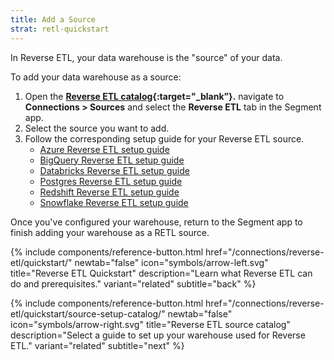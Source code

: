 ```yaml
---
title: Add a Source
strat: retl-quickstart
--- 
```

In Reverse ETL, your data warehouse is the "source" of your data.

To add your data warehouse as a source:
1. Open the **[Reverse ETL catalog](https://app.segment.com/goto-my-workspace/sources/catalog?category=Reverse%20ETL){:target="_blank”}.** navigate to **Connections > Sources** and select the **Reverse ETL** tab in the Segment app.
2. Select the source you want to add.
3. Follow the corresponding setup guide for your Reverse ETL source.
    * [Azure Reverse ETL setup guide](/docs/connections/reverse-etl/reverse-etl-source-setup-guides/azure-setup/)
    * [BigQuery Reverse ETL setup guide](/docs/connections/reverse-etl/reverse-etl-source-setup-guides/bigquery-setup/)
    * [Databricks Reverse ETL setup guide](/docs/connections/reverse-etl/reverse-etl-source-setup-guides/databricks-setup/)
    * [Postgres Reverse ETL setup guide](/docs/connections/reverse-etl/reverse-etl-source-setup-guides/postgres-setup/)
    * [Redshift Reverse ETL setup guide](/docs/connections/reverse-etl/reverse-etl-source-setup-guides/redshift-setup/)
    * [Snowflake Reverse ETL setup guide](/docs/connections/reverse-etl/reverse-etl-source-setup-guides/snowflake-setup/)

Once you've configured your warehouse, return to the Segment app to finish adding your warehouse as a RETL source. 

<div class="double">
  {% include components/reference-button.html href="/connections/reverse-etl/quickstart/" newtab="false" icon="symbols/arrow-left.svg" title="Reverse ETL Quickstart" description="Learn what Reverse ETL can do and prerequisites." variant="related" subtitle="back" %}

  {% include components/reference-button.html href="/connections/reverse-etl/quickstart/source-setup-catalog/" newtab="false" icon="symbols/arrow-right.svg" title="Reverse ETL source catalog" description="Select a guide to set up your warehouse used for Reverse ETL." variant="related" subtitle="next" %}
</div>